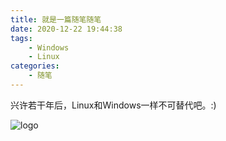 ```yaml
---
title: 就是一篇随笔随笔
date: 2020-12-22 19:44:38
tags:
    - Windows
    - Linux
categories:
    - 随笔
---
```


兴许若干年后，Linux和Windows一样不可替代吧。:)

![logo](https://img-blog.csdnimg.cn/20201218081104595.jpg#pic_center)
